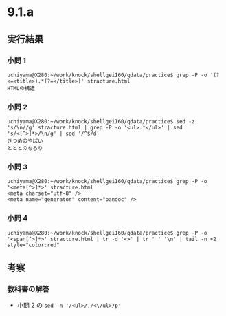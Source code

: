# 9.1.a

## 実行結果

### 小問 1

```
uchiyama@X280:~/work/knock/shellgei160/qdata/practice$ grep -P -o '(?<=<title>).*(?=</title>)' stracture.html
HTMLの構造
```

### 小問 2

```
uchiyama@X280:~/work/knock/shellgei160/qdata/practice$ sed -z 's/\n//g' stracture.html | grep -P -o '<ul>.*</ul>' | sed 's/<[^>]*>/\n/g' | sed '/^$/d'
きつめのやばい
とととのなろり
```

### 小問 3

```
uchiyama@X280:~/work/knock/shellgei160/qdata/practice$ grep -P -o '<meta[^>]*>' stracture.html
<meta charset="utf-8" />
<meta name="generator" content="pandoc" />
```

### 小問 4

```
uchiyama@X280:~/work/knock/shellgei160/qdata/practice$ grep -P -o '<span[^>]*>' stracture.html | tr -d '<>' | tr ' ' '\n' | tail -n +2
style="color:red"
```

## 考察

### 教科書の解答

- 小問 2 の `sed -n '/<ul>/,/<\/ul>/p'`

